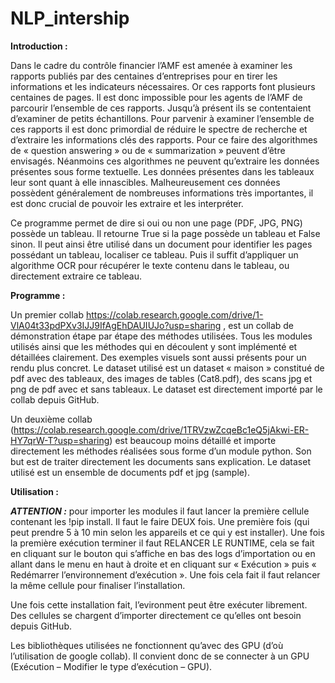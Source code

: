 # NLP_intership


**Introduction :**

Dans le cadre du contrôle financier l’AMF est amenée à examiner les rapports publiés par des centaines d’entreprises pour en tirer les informations et les indicateurs nécessaires. Or ces rapports font plusieurs centaines de pages. Il est donc impossible pour les agents de l’AMF de parcourir l’ensemble de ces rapports. Jusqu’à présent ils se contentaient d’examiner de petits échantillons. Pour parvenir à examiner l’ensemble de ces rapports il est donc primordial de réduire le spectre de recherche et d’extraire les informations clés des rapports. Pour ce faire des algorithmes de « question answering » ou de « summarization » peuvent d’être envisagés. Néanmoins ces algorithmes ne peuvent qu’extraire les données présentes sous forme textuelle. Les données présentes dans les tableaux leur sont quant à elle innascibles. Malheureusement ces données possèdent généralement de nombreuses informations très importantes, il est donc crucial de pouvoir les extraire et les interpréter.

Ce programme permet de dire si oui ou non une page (PDF, JPG, PNG) possède un tableau. Il retourne True si la page possède un tableau et False sinon. Il peut ainsi être utilisé dans un document pour identifier les pages possédant un tableau, localiser ce tableau. Puis il suffit d’appliquer un algorithme OCR pour récupérer le texte contenu dans le tableau, ou directement extraire ce tableau.

**Programme :**

Un premier collab https://colab.research.google.com/drive/1-VlA04t33pdPXv3IJJ9IfAgEhDAUIUJo?usp=sharing , est un collab de démonstration étape par étape des méthodes utilisées. Tous les modules utilisés ainsi que les méthodes qui en découlent y sont implémenté et détaillées clairement. Des exemples visuels sont aussi présents pour un rendu plus concret. Le dataset utilisé est un dataset « maison » constitué de pdf avec des tableaux, des images de tables (Cat8.pdf), des scans jpg et png de pdf avec et sans tableaux. Le dataset est directement importé par le collab depuis GitHub.

Un deuxième collab (https://colab.research.google.com/drive/1TRVzwZcqeBc1eQ5jAkwi-ER-HY7qrW-T?usp=sharing) est beaucoup moins détaillé et importe directement les méthodes réalisées sous forme d’un module python. Son but est de traiter directement les documents sans explication. Le dataset utilisé est un ensemble de documents pdf et jpg (sample).

**Utilisation :**

**_ATTENTION :_** pour importer les modules il faut lancer la première cellule contenant les !pip install. Il faut le faire DEUX fois. Une première fois (qui peut prendre 5 à 10 min selon les appareils et ce qui y est installer). Une fois la première exécution terminer il faut RELANCER LE RUNTIME, cela se fait en cliquant sur le bouton qui s’affiche en bas des logs d’importation ou en allant dans le menu en haut à droite et en cliquant sur « Exécution » puis « Redémarrer l’environnement d’exécution ». Une fois cela fait il faut relancer la même cellule pour finaliser l’installation.

Une fois cette installation fait, l’evironment peut être exécuter librement. Des cellules se chargent d’importer directement ce qu’elles ont besoin depuis GitHub.

Les bibliothèques utilisées ne fonctionnent qu’avec des GPU (d’où l’utilisation de google collab). Il convient donc de se connecter à un GPU (Exécution – Modifier le type d’exécution – GPU). 

